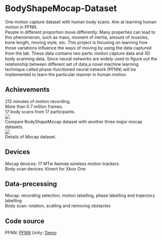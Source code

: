 # BodyShapeMocap-Dataset
One motion capture dataset with human body scans. Aim at learning human motion in PFNN.  
People in different proportion move differently. Many properties can lead to this phenomenon, such as mass, moment of inertia, amount of muscles, bone length, moving style, etc. This project is focusing on learning how those variations inﬂuence the ways of moving by using the data captured from the lab. These data contains two parts: motion capture data and 3D body scanning data. Since neural networks are widely used to ﬁgure out the relationship between different set of data,a novel machine learning technique called phase-functioned neural network (PFNN) will be implemented to learn the particular manner in human motion.  

## Achievements
212 minutes of motion recording.  
More than 0.7 million frames.  
17 body scans from 17 participants.  
![](https://github.com/sumulee/BodyShapeMocap-Dataset/raw/master/Images/tab1.png)  
Compare BodyShapeMocap dataset with another three major mocap datasets.  
![](https://github.com/sumulee/BodyShapeMocap-Dataset/raw/master/Images/tab1.png)  
Details of Mocap dataset.

## Devices
Mocap devices: 17 MTw Awinda wireless motion trackers   
Body scan devices: Kinect for Xbox One

## Data-precessing
Mocap: recording selection, motion labelling, phase labelling and trajectory labelling  
Body scan: rotation, scalling and removing obstacles  

## Code source
PFNN: [PFNN](https://github.com/sebastianstarke/AI4Animation/tree/master/TensorFlow/SIGGRAPH_2017)
Unity: [Demo](https://github.com/sebastianstarke/AI4Animation/tree/master/AI4Animation/Assets)
